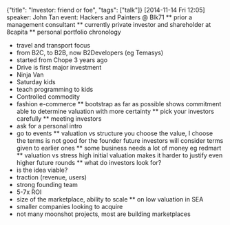 {"title": "Investor: friend or foe", "tags": ["talk"]}
[2014-11-14 Fri 12:05]
speaker: John Tan
event: Hackers and Painters @ Blk71
** prior a management consultant
** currently private investor and shareholder at 8capita
** personal portfolio chronology
  * travel and transport focus
  * from B2C, to B2B, now B2Developers (eg Temasys)
  * started from Chope 3 years ago
  * Drive is first major investment
  * Ninja Van
  * Saturday kids
  * teach programming to kids
  * Controlled commodity
  * fashion e-commerce
** bootstrap as far as possible
shows commitment
able to determine valuation with more certainty
** pick your investors carefully
** meeting investors
  * ask for a personal intro
  * go to events
** valuation vs structure
you choose the value, I choose the terms is not good for the founder
future investors will consider terms given to earlier ones
** some business needs a lot of money
eg redmart
** valuation vs stress
high initial valuation makes it harder to justify even higher future rounds
** what do investors look for?
  * is the idea viable?
  * traction (revenue, users)
  * strong founding team
  * 5-7x ROI
  * size of the marketplace, ability to scale
** on low valuation in SEA
  * smaller companies looking to acquire
  * not many moonshot projects, most are building marketplaces
